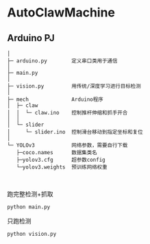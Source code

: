 # AutoClawMachine
## Arduino PJ 

```
│
├─ arduino.py        定义串口类用于通信
│  
├─ main.py              
│      
├─ vision.py         用传统/深度学习进行目标检测 
│
├─ mech              Arduino程序
│  ├─ claw
│  │  └─ claw.ino    控制推杆伸缩和抓手开合
│  │      
│  └─ slider
│     └─ slider.ino  控制滑台移动到指定坐标和复位
│          
└─ YOLOv3            网络参数，需要自行下载
   ├─coco.names      数据集类名
   ├─yolov3.cfg      超参数config
   └─yolov3.weights  预训练网络权重
```

<br/>

跑完整检测+抓取

```bash
python main.py
```

只跑检测

```bash
python vision.py
```


